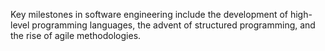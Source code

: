 Key milestones in software engineering include the development of high-level programming languages, the advent of structured programming, and the rise of agile methodologies.
